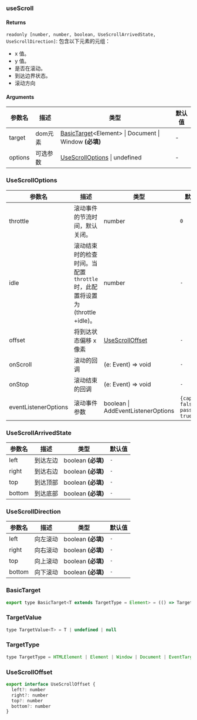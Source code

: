 ### useScroll

#### Returns

`readonly [number, number, boolean, UseScrollArrivedState, UseScrollDirection]`: 包含以下元素的元组：

- x 值。
- y 值。
- 是否在滚动。
- 到达边界状态。
- 滚动方向

#### Arguments

| 参数名  | 描述     | 类型                                                                        | 默认值 |
| ------- | -------- | --------------------------------------------------------------------------- | ------ |
| target  | dom元素  | [BasicTarget](#BasicTarget)&lt;Element&gt; \| Document \| Window **(必填)** | -      |
| options | 可选参数 | [UseScrollOptions](#UseScrollOptions) \| undefined                          | -      |

### UseScrollOptions

| 参数名               | 描述                                                                          | 类型                                | 默认值                            |
| -------------------- | ----------------------------------------------------------------------------- | ----------------------------------- | --------------------------------- |
| throttle             | 滚动事件的节流时间，默认关闭。                                                | number                              | `0`                               |
| idle                 | 滚动结束时的检查时间。当配置 `throttle` 时，此配置将设置为 (throttle +idle)。 | number                              | `-`                               |
| offset               | 将到达状态偏移 x 像素                                                         | [UseScrollOffset](#UseScrollOffset) | `-`                               |
| onScroll             | 滚动的回调                                                                    | (e: Event) => void                  | `-`                               |
| onStop               | 滚动结束的回调                                                                | (e: Event) => void                  | `-`                               |
| eventListenerOptions | 滚动事件参数                                                                  | boolean \| AddEventListenerOptions  | `{capture: false, passive: true}` |

### UseScrollArrivedState

| 参数名 | 描述     | 类型               | 默认值 |
| ------ | -------- | ------------------ | ------ |
| left   | 到达左边 | boolean **(必填)** | `-`    |
| right  | 到达右边 | boolean **(必填)** | `-`    |
| top    | 到达顶部 | boolean **(必填)** | `-`    |
| bottom | 到达底部 | boolean **(必填)** | `-`    |

### UseScrollDirection

| 参数名 | 描述     | 类型               | 默认值 |
| ------ | -------- | ------------------ | ------ |
| left   | 向左滚动 | boolean **(必填)** | `-`    |
| right  | 向右滚动 | boolean **(必填)** | `-`    |
| top    | 向上滚动 | boolean **(必填)** | `-`    |
| bottom | 向下滚动 | boolean **(必填)** | `-`    |

### BasicTarget

```js
export type BasicTarget<T extends TargetType = Element> = (() => TargetValue<T>) | TargetValue<T> | MutableRefObject<TargetValue<T>>
```

### TargetValue

```js
type TargetValue<T> = T | undefined | null
```

### TargetType

```js
type TargetType = HTMLElement | Element | Window | Document | EventTarget
```

### UseScrollOffset

```js
export interface UseScrollOffset {
  left?: number
  right?: number
  top?: number
  bottom?: number
}
```
